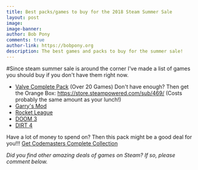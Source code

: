 ```yaml
---
title: Best packs/games to buy for the 2018 Steam Summer Sale
layout: post
image: 
image-banner: 
author: Bob Pony
comments: true
author-link: https://bobpony.org
description: The best games and packs to buy for the summer sale!
---
```

#Since steam summer sale is around the corner I've made a list of games you should buy if you don't have them right now.

- [Valve Complete Pack](https://store.steampowered.com/bundle/232/Valve_Complete_Pack/) (Over 20 Games)
Don't have enough? Then get the Orange Box: https://store.steampowered.com/sub/469/ (Costs probably the same amount as your lunch!)
- [Garry's Mod](https://store.steampowered.com/app/4000/Garrys_Mod/)
- [Rocket League](https://store.steampowered.com/app/252950/Rocket_League/)
- [DOOM 3](https://store.steampowered.com/app/9050/DOOM_3/)
- [DIRT 4](https://store.steampowered.com/app/421020/DiRT_4/)

Have a lot of money to spend on? Then this pack might be a good deal for you!!!
[Get Codemasters Complete Collection](https://store.steampowered.com/bundle/1468/The_Codemasters_Complete_Collection/)

*Did you find other amazing deals of games on Steam? If so, please comment below.*
